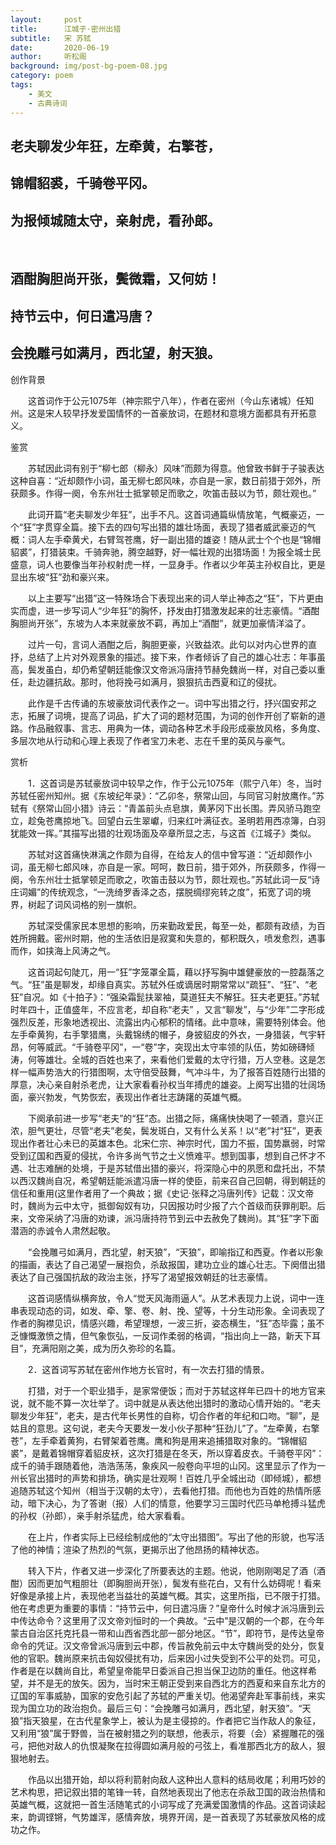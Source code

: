 ```yaml
---
layout:     post
title:      江城子·密州出猎
subtitle:   宋 苏轼
date:       2020-06-19
author:     听松阁
background: img/post-bg-poem-08.jpg
category: poem
tags:
    - 美文
    - 古典诗词
---
```


## 老夫聊发少年狂，左牵黄，右擎苍，
## 锦帽貂裘，千骑卷平冈。
## 为报倾城随太守，亲射虎，看孙郎。
&nbsp;
## 酒酣胸胆尚开张，鬓微霜，又何妨！
## 持节云中，何日遣冯唐？
## 会挽雕弓如满月，西北望，射天狼。



创作背景

　　这首词作于公元1075年（神宗熙宁八年），作者在密州（今山东诸城）任知州。这是宋人较早抒发爱国情怀的一首豪放词，在题材和意境方面都具有开拓意义。 





鉴赏

　　苏轼因此词有别于“柳七郎（柳永）风味”而颇为得意。他曾致书鲜于子骏表达这种自喜：“近却颇作小词，虽无柳七郎风味，亦自是一家，数日前猎于郊外，所获颇多。作得一阕，令东州壮士抵掌顿足而歌之，吹笛击鼓以为节，颇壮观也。”

　　此词开篇“老夫聊发少年狂”，出手不凡。这首词通篇纵情放笔，气概豪迈，一个“狂”字贯穿全篇。接下去的四句写出猎的雄壮场面，表现了猎者威武豪迈的气概：词人左手牵黄犬，右臂驾苍鹰，好一副出猎的雄姿！随从武士个个也是“锦帽貂裘”，打猎装束。千骑奔驰，腾空越野，好一幅壮观的出猎场面！为报全城士民盛意，词人也要像当年孙权射虎一样，一显身手。作者以少年英主孙权自比，更是显出东坡“狂”劲和豪兴来。

　　以上主要写“出猎”这一特殊场合下表现出来的词人举止神态之“狂”，下片更由实而虚，进一步写词人“少年狂”的胸怀，抒发由打猎激发起来的壮志豪情。“酒酣胸胆尚开张”，东坡为人本来就豪放不羁，再加上“酒酣”，就更加豪情洋溢了。

　　过片一句，言词人酒酣之后，胸胆更豪，兴致益浓。此句以对内心世界的直抒，总结了上片对外观景象的描述。接下来，作者倾诉了自己的雄心壮志：年事虽高，鬓发虽白，却仍希望朝廷能像汉文帝派冯唐持节赫免魏尚一样，对自己委以重任，赴边疆抗敌。那时，他将挽弓如满月，狠狠抗击西夏和辽的侵扰。

　　此作是千古传诵的东坡豪放词代表作之一。词中写出猎之行，抒兴国安邦之志，拓展了词境，提高了词品，扩大了词的题材范围，为词的创作开创了崭新的道路。作品融叙事、言志、用典为一体，调动各种艺术手段形成豪放风格，多角度、多层次地从行动和心理上表现了作者宝刀未老、志在千里的英风与豪气。





赏析

　　1．这首词是苏轼豪放词中较早之作，作于公元1075年（熙宁八年）冬，当时苏轼任密州知州。据《东坡纪年录》：“乙卯冬，祭常山回，与同官习射放鹰作。”苏轼有《祭常山回小猎》诗云：“青盖前头点皂旗，黄茅冈下出长围。弄风骄马跑空立，趁兔苍鹰掠地飞。回望白云生翠巘，归来红叶满征衣。圣明若用西凉簿，白羽犹能效一挥。”其描写出猎的壮观场面及卒章所显之志，与这首《江城子》类似。

　　苏轼对这首痛快淋漓之作颇为自得，在给友人的信中曾写道：“近却颇作小词，虽无柳七郎风味，亦自是一家。呵呵，数日前，猎于郊外，所获颇多，作得一阕，令东州壮士抵掌顿足而歌之，吹笛击鼓以为节，颇壮观也。”苏轼此词一反“诗庄词媚”的传统观念，“一洗绮罗香泽之态，摆脱绸缪宛转之度”，拓宽了词的境界，树起了词风词格的别一旗帜。

　　苏轼深受儒家民本思想的影响，历来勤政爱民，每至一处，都颇有政绩，为百姓所拥戴。密州时期，他的生活依旧是寂寞和失意的，郁积既久，喷发愈烈，遇事而作，如挟海上风涛之气。

　　这首词起句陡兀，用一“狂”字笼罩全篇，藉以抒写胸中雄健豪放的一腔磊落之气。“狂”虽是聊发，却缘自真实。苏轼外任或谪居时期常常以“疏狂”、“狂”、“老狂”自况。如《十拍子》：“强染霜髭扶翠袖，莫道狂夫不解狂。狂夫老更狂。”苏轼时年四十，正值盛年，不应言老，却自称“老夫” ，又言“聊发”，与“少年”二字形成强烈反差，形象地透视出、流露出内心郁积的情绪。此中意味，需要特别体会。他左手牵黄狗，右手擎猎鹰，头戴锦绣的帽子，身披貂皮的外衣，一身猎装，气宇轩昂，何等威武。“千骑卷平冈”，一“卷”字，突现出太守率领的队伍，势如磅礴倾涛，何等雄壮。全城的百姓也来了，来看他们爱戴的太守行猎，万人空巷。这是怎样一幅声势浩大的行猎图啊，太守倍受鼓舞，气冲斗牛，为了报答百姓随行出猎的厚意，决心亲自射杀老虎，让大家看看孙权当年搏虎的雄姿。上阕写出猎的壮阔场面，豪兴勃发，气势恢宏，表现出作者壮志踌躇的英雄气概。

　　下阕承前进一步写“老夫”的“狂”态。出猎之际，痛痛快快喝了一顿酒，意兴正浓，胆气更壮，尽管“老夫”老矣，鬓发斑白，又有什么关系！以“老”衬“狂”，更表现出作者壮心未已的英雄本色。北宋仁宗、神宗时代，国力不振，国势羸弱，时常受到辽国和西夏的侵扰，令许多尚气节之士义愤难平。想到国事，想到自己怀才不遇、壮志难酬的处境，于是苏轼借出猎的豪兴，将深隐心中的夙愿和盘托出，不禁以西汉魏尚自况，希望朝廷能派遣冯唐一样的使臣，前来召自己回朝，得到朝廷的信任和重用(这里作者用了一个典故；据《史记·张释之冯唐列传》记载：汉文帝时，魏尚为云中太守，抵御匈奴有功，只因报功时少报了六个首级而获罪削职。后来，文帝采纳了冯唐的劝谏，派冯唐持符节到云中去赦免了魏尚)。其“狂”字下面潜涵的赤诚令人肃然起敬。

　　“会挽雕弓如满月，西北望，射天狼”，“天狼”，即喻指辽和西夏。作者以形象的描画，表达了自己渴望一展抱负，杀敌报国，建功立业的雄心壮志。下阕借出猎表达了自己强国抗敌的政治主张，抒写了渴望报效朝廷的壮志豪情。

　　这首词感情纵横奔放，令人“觉天风海雨逼人”。从艺术表现力上说，词中一连串表现动态的词，如发、牵、擎、卷、射、挽、望等，十分生动形象。全词表现了作者的胸襟见识，情感兴趣，希望理想，一波三折，姿态横生，“狂”态毕露；虽不乏慷慨激愤之情，但气象恢弘，一反词作柔弱的格调，“指出向上一路，新天下耳目”，充满阳刚之美，成为历久弥珍的名篇。

　　2．这首词写苏轼在密州作地方长官时，有一次去打猎的情景。

　　打猎，对于一个职业猎手，是家常便饭；而对于苏轼这样年已四十的地方官来说，就不能不算一次壮举了。词中就是从表达他出猎时的激动心情开始的。“老夫聊发少年狂”，老夫，是古代年长男性的自称，切合作者的年纪和口吻。“聊”，是姑且的意思。这句说，老夫今天要发一发小伙子那种“狂劲儿”了。“左牵黄，右擎苍”，左手牵着黄狗，右臂架着苍鹰。鹰和狗是用来追捕猎取对象的。“锦帽貂裘”，是戴着锦帽穿着貂皮袄，这次打猎是在冬天，所以穿着皮衣。千骑卷平冈”：成千的骑手跟随着他，浩浩荡荡，象疾风一般卷向平坦的山冈。这里显示了作为一州长官出猎时的声势和排场，确实是壮观啊！百姓几乎全城出动（即倾城），都想追随苏轼这个知州（相当于汉朝的太守），去看他打猎。而他也为百姓的热情所感动，暗下决心，为了答谢（报）人们的情意，他要学习三国时代匹马单枪搏斗猛虎的孙权（孙郎），亲手射杀猛虎，给大家看看。

　　在上片，作者实际上已经绘制成他的“太守出猎图”。写出了他的形貌，也写活了他的神情；渲染了热烈的气氛，更揭示出了他昂扬的精神状态。

　　转入下片，作者又进一步深化了所要表达的主题。他说，他刚刚喝足了酒（酒酣）因而更加气粗胆壮（即胸胆尚开张），鬓发有些花白，又有什么妨碍呢！看来好像是承接上片，表现他老当益壮的英雄气概。其实，这里所指，已不限于打猎。他在考虑更为重要的事情：“持节云中，何日遣冯唐？”皇帝什么时候才派冯唐到云中传达命令？这里用了汉文帝刘恒时的一个典故。“云中”是汉朝的一个郡，在今年蒙古自治区托克托县一带和山西省西北部一部分地区。“节”，即符节，是传达皇帝命令的凭证。汉文帝曾派冯唐到云中郡，传旨赦免前云中太守魏尚受的处分，恢复他的官职。魏尚原来抗击匈奴侵扰有功，后来因小过失受到不公平的处罚。可见，作者是在以魏尚自比，希望皇帝能早日委派自己担当保卫边防的重任。他这样希望，并不是无的放矢。因为，当时宋王朝正受到来自西北方的西夏和来自东北方的辽国的军事威胁，国家的安危引起了苏轼的严重关切。他渴望奔赴军事前线，来实现为国立功的政治抱负。最后三句：“会挽雕弓如满月，西北望，射天狼”。“天狼”指天狼星，在古代星象学上，被认为是主侵掠的。作者把它当作敌人的象征，又利用“狼”属于野兽，当在被射猎之列的联想，他表示，将要（会）紧握雕花的强弓，把他对敌人的仇恨凝聚在拉得圆如满月般的弓弦上，看准那西北方的敌人，狠狠地射去。

　　作品以出猎开始，却以将利箭射向敌人这种出人意料的结局收尾；利用巧妙的艺术构思，把记叙出猎的笔锋一转，自然地表现出了他志在杀敌卫国的政治热情和英雄气概，这就把一首生活随笔式的小词写成了充满爱国激情的作品。这首词读起来，韵调铿锵，气势雄浑，感情奔放，境界开阔，是一首表现了苏轼豪放风格的成功之作。
